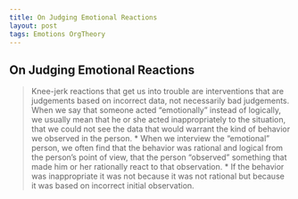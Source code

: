 ```yaml
---
title: On Judging Emotional Reactions
layout: post
tags: Emotions OrgTheory
---
```


## On Judging Emotional Reactions

>Knee-jerk reactions that get us into trouble are interventions that are judgements based on incorrect data, not necessarily bad judgements.
>When we say that someone acted “emotionally” instead of logically, we usually mean that he or she acted inappropriately to the situation, that we could not see the data that would warrant the kind of behavior we observed in the person.
    * When we interview the “emotional” person, we often find that the behavior was rational and logical from the person’s point of view, that the person “observed” something that made him or her rationally react to that observation.
    * If the behavior was inappropriate it was not because it was not rational but because it was based on incorrect initial observation.